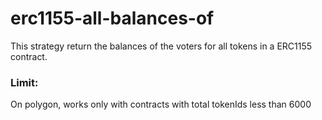 # erc1155-all-balances-of

This strategy return the balances of the voters for all tokens in a ERC1155 contract.

### Limit:
On polygon, works only with contracts with total tokenIds less than 6000